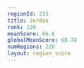 ```yaml
---
regionId: 215
title: Jordan
rank: 120
meanScore: 66.6
globalMeanScore: 68.78
numRegions: 220
layout: region_score
---
```

